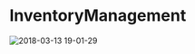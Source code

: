 # InventoryManagement

![2018-03-13 19-01-29](https://user-images.githubusercontent.com/25981880/37357534-5d5193de-26f1-11e8-9989-caa86e8569b7.png)
